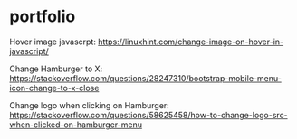 # portfolio










Hover image javascrpt: https://linuxhint.com/change-image-on-hover-in-javascript/

Change Hamburger to X: https://stackoverflow.com/questions/28247310/bootstrap-mobile-menu-icon-change-to-x-close

Change logo when clicking on Hamburger: https://stackoverflow.com/questions/58625458/how-to-change-logo-src-when-clicked-on-hamburger-menu